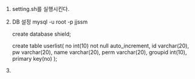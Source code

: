 1. setting.sh를 실행시킨다.

2. DB 설정
	mysql -u root -p jjssm

	create database shield;

	create table userlist(
	no int(10) not null auto_increment,
	id varchar(20),
	pw varchar(20),
	name varchar(20),
	perm varchar(20),
	groupid int(10),
	primary key(no)
	);

3.
